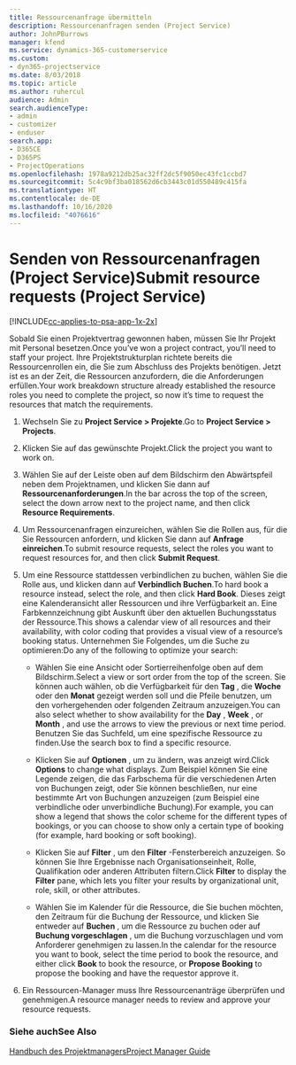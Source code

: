 ```yaml
---
title: Ressourcenanfrage übermitteln
description: Ressourcenanfragen senden (Project Service)
author: JohnPBurrows
manager: kfend
ms.service: dynamics-365-customerservice
ms.custom:
- dyn365-projectservice
ms.date: 8/03/2018
ms.topic: article
ms.author: ruhercul
audience: Admin
search.audienceType:
- admin
- customizer
- enduser
search.app:
- D365CE
- D365PS
- ProjectOperations
ms.openlocfilehash: 1978a9212db25ac32ff2dc5f9050ec43fc1ccbd7
ms.sourcegitcommit: 5c4c9bf3ba018562d6cb3443c01d550489c415fa
ms.translationtype: HT
ms.contentlocale: de-DE
ms.lasthandoff: 10/16/2020
ms.locfileid: "4076616"
---
```

# <a name="submit-resource-requests-project-service"></a><span data-ttu-id="8a02c-103">Senden von Ressourcenanfragen (Project Service)</span><span class="sxs-lookup"><span data-stu-id="8a02c-103">Submit resource requests (Project Service)</span></span>

[!INCLUDE[cc-applies-to-psa-app-1x-2x](../includes/cc-applies-to-psa-app-1x-2x.md)]

<span data-ttu-id="8a02c-104">Sobald Sie einen Projektvertrag gewonnen haben, müssen Sie Ihr Projekt mit Personal besetzen.</span><span class="sxs-lookup"><span data-stu-id="8a02c-104">Once you’ve won a project contract, you’ll need to staff your project.</span></span> <span data-ttu-id="8a02c-105">Ihre Projektstrukturplan richtete bereits die Ressourcenrollen ein, die Sie zum Abschluss des Projekts benötigen. Jetzt ist es an der Zeit, die Ressourcen anzufordern, die die Anforderungen erfüllen.</span><span class="sxs-lookup"><span data-stu-id="8a02c-105">Your work breakdown structure already established the resource roles you need to complete the project, so now it’s time to request the resources that match the requirements.</span></span>  
  
1.  <span data-ttu-id="8a02c-106">Wechseln Sie zu **Project Service > Projekte**.</span><span class="sxs-lookup"><span data-stu-id="8a02c-106">Go to **Project Service > Projects**.</span></span>  
  
2.  <span data-ttu-id="8a02c-107">Klicken Sie auf das gewünschte Projekt.</span><span class="sxs-lookup"><span data-stu-id="8a02c-107">Click the project you want to work on.</span></span>  
  
3.  <span data-ttu-id="8a02c-108">Wählen Sie auf der Leiste oben auf dem Bildschirm den Abwärtspfeil neben dem Projektnamen, und klicken Sie dann auf **Ressourcenanforderungen**.</span><span class="sxs-lookup"><span data-stu-id="8a02c-108">In the bar across the top of the screen, select the down arrow next to the project name, and then click **Resource Requirements**.</span></span>  
  
4.  <span data-ttu-id="8a02c-109">Um Ressourcenanfragen einzureichen, wählen Sie die Rollen aus, für die Sie Ressourcen anfordern, und klicken Sie dann auf **Anfrage einreichen**.</span><span class="sxs-lookup"><span data-stu-id="8a02c-109">To submit resource requests, select the roles you want to request resources for, and then click **Submit Request**.</span></span>  
  
5.  <span data-ttu-id="8a02c-110">Um eine Ressource stattdessen verbindlichen zu buchen, wählen Sie die Rolle aus, und klicken dann auf **Verbindlich Buchen**.</span><span class="sxs-lookup"><span data-stu-id="8a02c-110">To hard book a resource instead, select the role, and then click **Hard Book**.</span></span> <span data-ttu-id="8a02c-111">Dieses zeigt eine Kalenderansicht aller Ressourcen und ihre Verfügbarkeit an. Eine Farbkennzeichnung gibt Auskunft über den aktuellen Buchungsstatus der Ressource.</span><span class="sxs-lookup"><span data-stu-id="8a02c-111">This shows a calendar view of all resources and their availability, with color coding that provides a visual view of a resource’s booking status.</span></span> <span data-ttu-id="8a02c-112">Unternehmen Sie Folgendes, um die Suche zu optimieren:</span><span class="sxs-lookup"><span data-stu-id="8a02c-112">Do any of the following to optimize your search:</span></span>  
  
    -   <span data-ttu-id="8a02c-113">Wählen Sie eine Ansicht oder Sortierreihenfolge oben auf dem Bildschirm.</span><span class="sxs-lookup"><span data-stu-id="8a02c-113">Select a view or sort order from the top of the screen.</span></span> <span data-ttu-id="8a02c-114">Sie können auch wählen, ob die Verfügbarkeit für den **Tag** , die **Woche** oder den **Monat** gezeigt werden soll und die Pfeile benutzen, um den vorhergehenden oder folgenden Zeitraum anzuzeigen.</span><span class="sxs-lookup"><span data-stu-id="8a02c-114">You can also select whether to show availability for the **Day** , **Week** , or **Month** , and use the arrows to view the previous or next time period.</span></span> <span data-ttu-id="8a02c-115">Benutzen Sie das Suchfeld, um eine spezifische Ressource zu finden.</span><span class="sxs-lookup"><span data-stu-id="8a02c-115">Use the search box to find a specific resource.</span></span>  
  
    -   <span data-ttu-id="8a02c-116">Klicken Sie auf **Optionen** , um zu ändern, was anzeigt wird.</span><span class="sxs-lookup"><span data-stu-id="8a02c-116">Click **Options** to change what displays.</span></span> <span data-ttu-id="8a02c-117">Zum Beispiel können Sie eine Legende zeigen, die das Farbschema für die verschiedenen Arten von Buchungen zeigt, oder Sie können beschließen, nur eine bestimmte Art von Buchungen anzuzeigen (zum Beispiel eine verbindliche oder unverbindliche Buchung).</span><span class="sxs-lookup"><span data-stu-id="8a02c-117">For example, you can show a legend that shows the color scheme for the different types of bookings, or you can choose to show only a certain type of booking (for example, hard booking or soft booking).</span></span>  
  
    -   <span data-ttu-id="8a02c-118">Klicken Sie auf **Filter** , um den **Filter** -Fensterbereich anzuzeigen. So können Sie Ihre Ergebnisse nach Organisationseinheit, Rolle, Qualifikation oder anderen Attributen filtern.</span><span class="sxs-lookup"><span data-stu-id="8a02c-118">Click **Filter** to display the **Filter** pane, which lets you filter your results by organizational unit, role, skill, or other attributes.</span></span>  
  
    -   <span data-ttu-id="8a02c-119">Wählen Sie im Kalender für die Ressource, die Sie buchen möchten, den Zeitraum für die Buchung der Ressource, und klicken Sie entweder auf **Buchen** , um die Ressource zu buchen oder auf **Buchung vorgeschlagen** , um die Buchung vorzuschlagen und vom Anforderer genehmigen zu lassen.</span><span class="sxs-lookup"><span data-stu-id="8a02c-119">In the calendar for the resource you want to book, select the time period to book the resource, and either click **Book** to book the resource, or **Propose Booking** to propose the booking and have the requestor approve it.</span></span>  
  
6.  <span data-ttu-id="8a02c-120">Ein Ressourcen-Manager muss Ihre Ressourcenanträge überprüfen und genehmigen.</span><span class="sxs-lookup"><span data-stu-id="8a02c-120">A resource manager needs to review and approve your resource requests.</span></span>  
  
### <a name="see-also"></a><span data-ttu-id="8a02c-121">Siehe auch</span><span class="sxs-lookup"><span data-stu-id="8a02c-121">See Also</span></span>  
 [<span data-ttu-id="8a02c-122">Handbuch des Projektmanagers</span><span class="sxs-lookup"><span data-stu-id="8a02c-122">Project Manager Guide</span></span>](../psa/project-manager-guide.md)
